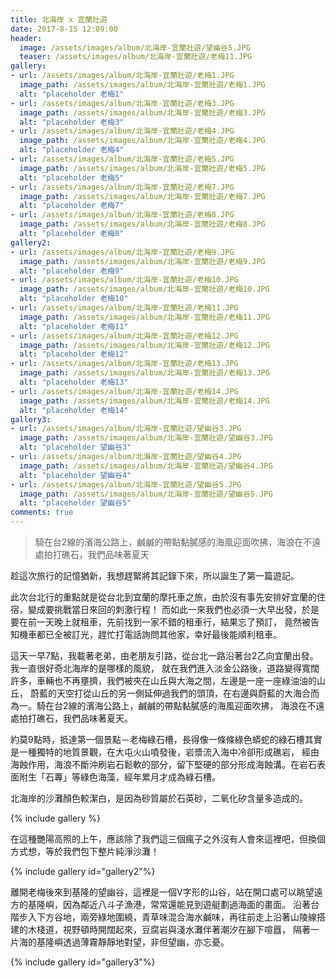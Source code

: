 ```yaml
---
title: 北海岸 x 宜蘭壯遊
date: 2017-8-15 12:09:00
header:
  image: /assets/images/album/北海岸-宜蘭壯遊/望幽谷5.JPG
  teaser: /assets/images/album/北海岸-宜蘭壯遊/老梅11.JPG
gallery:
- url: /assets/images/album/北海岸-宜蘭壯遊/老梅1.JPG
  image_path: /assets/images/album/北海岸-宜蘭壯遊/老梅1.JPG
  alt: "placeholder 老梅1"
- url: /assets/images/album/北海岸-宜蘭壯遊/老梅3.JPG
  image_path: /assets/images/album/北海岸-宜蘭壯遊/老梅3.JPG
  alt: "placeholder 老梅3"
- url: /assets/images/album/北海岸-宜蘭壯遊/老梅4.JPG
  image_path: /assets/images/album/北海岸-宜蘭壯遊/老梅4.JPG
  alt: "placeholder 老梅4"
- url: /assets/images/album/北海岸-宜蘭壯遊/老梅5.JPG
  image_path: /assets/images/album/北海岸-宜蘭壯遊/老梅5.JPG
  alt: "placeholder 老梅5"
- url: /assets/images/album/北海岸-宜蘭壯遊/老梅7.JPG
  image_path: /assets/images/album/北海岸-宜蘭壯遊/老梅7.JPG
  alt: "placeholder 老梅7"
- url: /assets/images/album/北海岸-宜蘭壯遊/老梅8.JPG
  image_path: /assets/images/album/北海岸-宜蘭壯遊/老梅8.JPG
  alt: "placeholder 老梅8"
gallery2:
- url: /assets/images/album/北海岸-宜蘭壯遊/老梅9.JPG
  image_path: /assets/images/album/北海岸-宜蘭壯遊/老梅9.JPG
  alt: "placeholder 老梅9"
- url: /assets/images/album/北海岸-宜蘭壯遊/老梅10.JPG
  image_path: /assets/images/album/北海岸-宜蘭壯遊/老梅10.JPG
  alt: "placeholder 老梅10"
- url: /assets/images/album/北海岸-宜蘭壯遊/老梅11.JPG
  image_path: /assets/images/album/北海岸-宜蘭壯遊/老梅11.JPG
  alt: "placeholder 老梅11"
- url: /assets/images/album/北海岸-宜蘭壯遊/老梅12.JPG
  image_path: /assets/images/album/北海岸-宜蘭壯遊/老梅12.JPG
  alt: "placeholder 老梅12"
- url: /assets/images/album/北海岸-宜蘭壯遊/老梅13.JPG
  image_path: /assets/images/album/北海岸-宜蘭壯遊/老梅13.JPG
  alt: "placeholder 老梅13"
- url: /assets/images/album/北海岸-宜蘭壯遊/老梅14.JPG
  image_path: /assets/images/album/北海岸-宜蘭壯遊/老梅14.JPG
  alt: "placeholder 老梅14"
gallery3:
- url: /assets/images/album/北海岸-宜蘭壯遊/望幽谷3.JPG
  image_path: /assets/images/album/北海岸-宜蘭壯遊/望幽谷3.JPG
  alt: "placeholder 望幽谷3"
- url: /assets/images/album/北海岸-宜蘭壯遊/望幽谷4.JPG
  image_path: /assets/images/album/北海岸-宜蘭壯遊/望幽谷4.JPG
  alt: "placeholder 望幽谷4"
- url: /assets/images/album/北海岸-宜蘭壯遊/望幽谷5.JPG
  image_path: /assets/images/album/北海岸-宜蘭壯遊/望幽谷5.JPG
  alt: "placeholder 望幽谷5"
comments: true
---
```


>騎在台2線的濱海公路上，鹹鹹的帶點黏膩感的海風迎面吹拂，海浪在不遠處拍打礁石，我們品味著夏天

趁這次旅行的記憶猶新，我想趕緊將其記錄下來，所以誕生了第一篇遊記。

此次台北行的重點就是從台北到宜蘭的摩托車之旅，由於沒有事先安排好宜蘭的住宿，變成要挑戰當日來回的刺激行程！
而如此一來我們也必須一大早出發，於是要在前一天晚上就租車，先前找到一家不錯的租車行，結果忘了預訂，
竟然被告知機車都已全被訂光，趕忙打電話詢問其他家，幸好最後能順利租車。

這天一早7點，我載著老弟，由老朋友引路，從台北一路沿著台2乙向宜蘭出發。我一直很好奇北海岸的是哪樣的風貌，
就在我們進入淡金公路後，道路變得寬闊許多，車輛也不再壅擠，我們被夾在山丘與大海之間，左邊是一座一座綠油油的山丘，
蔚藍的天空打從山丘的另一側延伸過我們的頭頂，在右邊與蔚藍的大海合而為一。騎在台2線的濱海公路上，鹹鹹的帶點黏膩感的海風迎面吹拂，
海浪在不遠處拍打礁石，我們品味著夏天。

約莫9點時，抵達第一個景點－老梅綠石槽，長得像一條條綠色蟒蛇的綠石槽其實是一種獨特的地質景觀，在大屯火山噴發後，岩漿流入海中冷卻形成礁岩，
經由海蝕作用，海浪不斷沖刷岩石鬆軟的部分，留下堅硬的部分形成海蝕溝。在岩石表面附生「石蓴」等綠色海藻，經年累月才成為綠石槽。

北海岸的沙灘顏色較潔白，是因為砂質屬於石英砂，二氧化矽含量多造成的。

{% include gallery %}

在這種艷陽高照的上午，應該除了我們這三個瘋子之外沒有人會來這裡吧，但換個方式想，等於我們包下整片純淨沙灘！

{% include gallery id="gallery2"%}

離開老梅後來到基隆的望幽谷，這裡是一個V字形的山谷，站在開口處可以眺望遠方的基隆嶼，因為鄰近八斗子漁港，常常還能見到遊艇劃過海面的畫面。
沿著台階步入下方谷地，兩旁綠地圍繞，青草味混合海水鹹味，再往前走上沿著山陵線搭建的木棧道，視野頓時開闊起來，豆腐岩與淺水灘伴著潮汐在腳下喧囂，
隔著一片海的基隆嶼透過薄霧靜靜地對望，非但望幽，亦忘憂。

{% include gallery id="gallery3"%}


